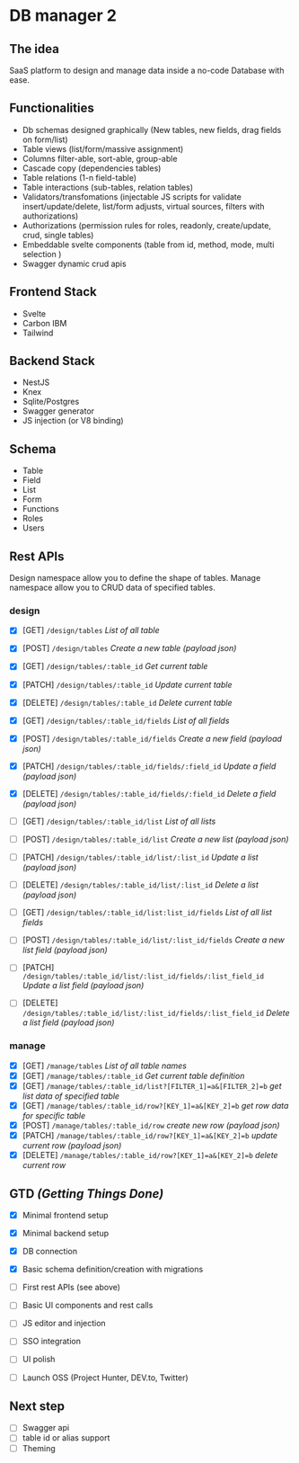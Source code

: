 # DB manager 2

## The idea 
SaaS platform to design and manage data inside a no-code Database with ease.

## Functionalities
- Db schemas designed graphically (New tables, new fields, drag fields on form/list)
- Table views (list/form/massive assignment)
- Columns filter-able, sort-able, group-able
- Cascade copy (dependencies tables)
- Table relations (1-n field-table)
- Table interactions (sub-tables, relation tables)
- Validators/transfomations (injectable JS scripts for validate insert/update/delete, list/form adjusts, virtual sources, filters with authorizations)
- Authorizations (permission rules for roles, readonly, create/update, crud, single tables)
- Embeddable svelte components (table from id, method, mode, multi selection )
- Swagger dynamic crud apis

## Frontend Stack
- Svelte
- Carbon IBM
- Tailwind

## Backend Stack
- NestJS
- Knex
- Sqlite/Postgres
- Swagger generator
- JS injection (or V8 binding) 

## Schema
- Table
- Field
- List
- Form
- Functions
- Roles
- Users

## Rest APIs
Design namespace allow you to define the shape of tables.
Manage namespace allow you to CRUD data of specified tables.
### design
-  [x] [GET]    `/design/tables` _List of all table_
-  [x] [POST]   `/design/tables` _Create a new table (payload json)_
-  [x] [GET]    `/design/tables/:table_id` _Get current table_
-  [x] [PATCH]  `/design/tables/:table_id` _Update current table_
-  [x] [DELETE] `/design/tables/:table_id` _Delete current table_

-  [x] [GET]    `/design/tables/:table_id/fields` _List of all fields_
-  [x] [POST]   `/design/tables/:table_id/fields` _Create a new field (payload json)_
-  [x] [PATCH]  `/design/tables/:table_id/fields/:field_id` _Update a field (payload json)_
-  [x] [DELETE] `/design/tables/:table_id/fields/:field_id` _Delete a field (payload json)_

-  [ ] [GET]    `/design/tables/:table_id/list` _List of all lists_
-  [ ] [POST]   `/design/tables/:table_id/list` _Create a new list (payload json)_
-  [ ] [PATCH]  `/design/tables/:table_id/list/:list_id` _Update a list (payload json)_
-  [ ] [DELETE] `/design/tables/:table_id/list/:list_id` _Delete a list (payload json)_


-  [ ] [GET]    `/design/tables/:table_id/list:list_id/fields` _List of all list fields_
-  [ ] [POST]   `/design/tables/:table_id/list/:list_id/fields` _Create a new list field (payload json)_
-  [ ] [PATCH]  `/design/tables/:table_id/list/:list_id/fields/:list_field_id` _Update a list field (payload json)_
-  [ ] [DELETE] `/design/tables/:table_id/list/:list_id/fields/:list_field_id` _Delete a list field (payload json)_

### manage
-  [x] [GET]    `/manage/tables` _List of all table names_
-  [x] [GET]    `/manage/tables/:table_id` _Get current table definition_
-  [x] [GET]    `/manage/tables/:table_id/list?[FILTER_1]=a&[FILTER_2]=b` _get list data of specified table_ 
-  [x] [GET]    `/manage/tables/:table_id/row?[KEY_1]=a&[KEY_2]=b` _get row data for specific table_
-  [x] [POST]   `/manage/tables/:table_id/row` _create new row (payload json)_
-  [x] [PATCH]  `/manage/tables/:table_id/row?[KEY_1]=a&[KEY_2]=b` _update current row (payload json)_
-  [x] [DELETE] `/manage/tables/:table_id/row?[KEY_1]=a&[KEY_2]=b` _delete current row_

## GTD _(Getting Things Done)_
- [x] Minimal frontend setup
- [x] Minimal backend setup
- [x] DB connection
- [x] Basic schema definition/creation with migrations
- [ ] First rest APIs (see above)
- [ ] Basic UI components and rest calls
- [ ] JS editor and injection
- [ ] SSO integration
- [ ] UI polish
- [ ] Launch OSS (Project Hunter, DEV.to, Twitter)


## Next step
- [ ] Swagger api
- [ ] table id or alias support
- [ ] Theming
